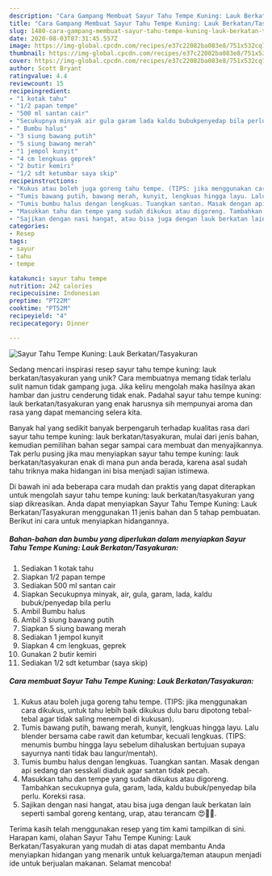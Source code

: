 ```yaml
---
description: "Cara Gampang Membuat Sayur Tahu Tempe Kuning: Lauk Berkatan/Tasyakuran, Bikin Ngiler"
title: "Cara Gampang Membuat Sayur Tahu Tempe Kuning: Lauk Berkatan/Tasyakuran, Bikin Ngiler"
slug: 1480-cara-gampang-membuat-sayur-tahu-tempe-kuning-lauk-berkatan-tasyakuran-bikin-ngiler
date: 2020-08-03T07:31:45.557Z
image: https://img-global.cpcdn.com/recipes/e37c22082ba083e8/751x532cq70/sayur-tahu-tempe-kuning-lauk-berkatantasyakuran-foto-resep-utama.jpg
thumbnail: https://img-global.cpcdn.com/recipes/e37c22082ba083e8/751x532cq70/sayur-tahu-tempe-kuning-lauk-berkatantasyakuran-foto-resep-utama.jpg
cover: https://img-global.cpcdn.com/recipes/e37c22082ba083e8/751x532cq70/sayur-tahu-tempe-kuning-lauk-berkatantasyakuran-foto-resep-utama.jpg
author: Scott Bryant
ratingvalue: 4.4
reviewcount: 15
recipeingredient:
- "1 kotak tahu"
- "1/2 papan tempe"
- "500 ml santan cair"
- "Secukupnya minyak air gula garam lada kaldu bubukpenyedap bila perlu"
- " Bumbu halus"
- "3 siung bawang putih"
- "5 siung bawang merah"
- "1 jempol kunyit"
- "4 cm lengkuas geprek"
- "2 butir kemiri"
- "1/2 sdt ketumbar saya skip"
recipeinstructions:
- "Kukus atau boleh juga goreng tahu tempe. (TIPS: jika menggunakan cara dikukus, untuk tahu lebih baik dikukus dulu baru dipotong tebal-tebal agar tidak saling menempel di kukusan)."
- "Tumis bawang putih, bawang merah, kunyit, lengkuas hingga layu. Lalu blender bersama cabe rawit dan ketumbar, kecuali lengkuas. (TIPS: menumis bumbu hingga layu sebelum dihaluskan bertujuan supaya sayurnya nanti tidak bau langur/mentah)."
- "Tumis bumbu halus dengan lengkuas. Tuangkan santan. Masak dengan api sedang dan sesskali diaduk agar santan tidak pecah."
- "Masukkan tahu dan tempe yang sudah dikukus atau digoreng. Tambahkan secukupnya gula, garam, lada, kaldu bubuk/penyedap bila perlu. Koreksi rasa."
- "Sajikan dengan nasi hangat, atau bisa juga dengan lauk berkatan lain seperti sambal goreng kentang, urap, atau terancam 😍👍🏻."
categories:
- Resep
tags:
- sayur
- tahu
- tempe

katakunci: sayur tahu tempe 
nutrition: 242 calories
recipecuisine: Indonesian
preptime: "PT22M"
cooktime: "PT52M"
recipeyield: "4"
recipecategory: Dinner

---
```



![Sayur Tahu Tempe Kuning: Lauk Berkatan/Tasyakuran](https://img-global.cpcdn.com/recipes/e37c22082ba083e8/751x532cq70/sayur-tahu-tempe-kuning-lauk-berkatantasyakuran-foto-resep-utama.jpg)

Sedang mencari inspirasi resep sayur tahu tempe kuning: lauk berkatan/tasyakuran yang unik? Cara membuatnya memang tidak terlalu sulit namun tidak gampang juga. Jika keliru mengolah maka hasilnya akan hambar dan justru cenderung tidak enak. Padahal sayur tahu tempe kuning: lauk berkatan/tasyakuran yang enak harusnya sih mempunyai aroma dan rasa yang dapat memancing selera kita.



Banyak hal yang sedikit banyak berpengaruh terhadap kualitas rasa dari sayur tahu tempe kuning: lauk berkatan/tasyakuran, mulai dari jenis bahan, kemudian pemilihan bahan segar sampai cara membuat dan menyajikannya. Tak perlu pusing jika mau menyiapkan sayur tahu tempe kuning: lauk berkatan/tasyakuran enak di mana pun anda berada, karena asal sudah tahu triknya maka hidangan ini bisa menjadi sajian istimewa.


Di bawah ini ada beberapa cara mudah dan praktis yang dapat diterapkan untuk mengolah sayur tahu tempe kuning: lauk berkatan/tasyakuran yang siap dikreasikan. Anda dapat menyiapkan Sayur Tahu Tempe Kuning: Lauk Berkatan/Tasyakuran menggunakan 11 jenis bahan dan 5 tahap pembuatan. Berikut ini cara untuk menyiapkan hidangannya.

<!--inarticleads1-->

##### Bahan-bahan dan bumbu yang diperlukan dalam menyiapkan Sayur Tahu Tempe Kuning: Lauk Berkatan/Tasyakuran:

1. Sediakan 1 kotak tahu
1. Siapkan 1/2 papan tempe
1. Sediakan 500 ml santan cair
1. Siapkan Secukupnya minyak, air, gula, garam, lada, kaldu bubuk/penyedap bila perlu
1. Ambil  Bumbu halus
1. Ambil 3 siung bawang putih
1. Siapkan 5 siung bawang merah
1. Sediakan 1 jempol kunyit
1. Siapkan 4 cm lengkuas, geprek
1. Gunakan 2 butir kemiri
1. Sediakan 1/2 sdt ketumbar (saya skip)




<!--inarticleads2-->

##### Cara membuat Sayur Tahu Tempe Kuning: Lauk Berkatan/Tasyakuran:

1. Kukus atau boleh juga goreng tahu tempe. (TIPS: jika menggunakan cara dikukus, untuk tahu lebih baik dikukus dulu baru dipotong tebal-tebal agar tidak saling menempel di kukusan).
1. Tumis bawang putih, bawang merah, kunyit, lengkuas hingga layu. Lalu blender bersama cabe rawit dan ketumbar, kecuali lengkuas. (TIPS: menumis bumbu hingga layu sebelum dihaluskan bertujuan supaya sayurnya nanti tidak bau langur/mentah).
1. Tumis bumbu halus dengan lengkuas. Tuangkan santan. Masak dengan api sedang dan sesskali diaduk agar santan tidak pecah.
1. Masukkan tahu dan tempe yang sudah dikukus atau digoreng. Tambahkan secukupnya gula, garam, lada, kaldu bubuk/penyedap bila perlu. Koreksi rasa.
1. Sajikan dengan nasi hangat, atau bisa juga dengan lauk berkatan lain seperti sambal goreng kentang, urap, atau terancam 😍👍🏻.




Terima kasih telah menggunakan resep yang tim kami tampilkan di sini. Harapan kami, olahan Sayur Tahu Tempe Kuning: Lauk Berkatan/Tasyakuran yang mudah di atas dapat membantu Anda menyiapkan hidangan yang menarik untuk keluarga/teman ataupun menjadi ide untuk berjualan makanan. Selamat mencoba!
